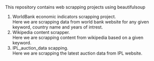 This repository contains web scrapping projects using beautifulsoup<br>
1. WorldBank economic indicators scrapping project.<br>
    Here we are scrapping data from world bank website for any given keyword, country name and years of intrest. <br>
2. Wikipedia content scrapper. <br>
    Here we are scrapping content from wikipedia based on a given keyword.<br>
3. IPL_auction_data scapping. <br>
    Here we are scrapping the latest auction data from IPL website.<br>
    